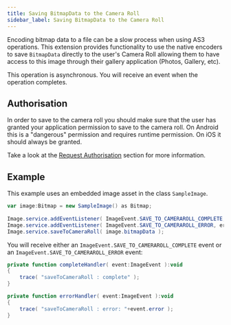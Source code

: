```yaml
---
title: Saving BitmapData to the Camera Roll
sidebar_label: Saving BitmapData to the Camera Roll
---
```



Encoding bitmap data to a file can be a slow process when using AS3 operations. 
This extension provides functionality to use the native encoders to save `BitmapData` 
directly to the user's Camera Roll allowing them to have access to this image 
through their gallery application (Photos, Gallery, etc).

This operation is asynchronous. You will receive an event when the operation completes.


## Authorisation

In order to save to the camera roll you should make sure that the user has granted 
your application permission to save to the camera roll. On Android this is a "dangerous"
permission and requires runtime permission. On iOS it should always be granted.

Take a look at the [Request Authorisation](request-authorisation.md) section for more information.



## Example

This example uses an embedded image asset in the class `SampleImage`.

```actionscript
var image:Bitmap = new SampleImage() as Bitmap;
	
Image.service.addEventListener( ImageEvent.SAVE_TO_CAMERAROLL_COMPLETE, completeHandler );
Image.service.addEventListener( ImageEvent.SAVE_TO_CAMERAROLL_ERROR, errorHandler );
Image.service.saveToCameraRoll( image.bitmapData );
```

You will receive either an `ImageEvent.SAVE_TO_CAMERAROLL_COMPLETE` event 
or an `ImageEvent.SAVE_TO_CAMERAROLL_ERROR` event:


```actionscript
private function completeHandler( event:ImageEvent ):void
{
	trace( "saveToCameraRoll : complete" );
}

private function errorHandler( event:ImageEvent ):void
{
	trace( "saveToCameraRoll : error: "+event.error );
}
```


